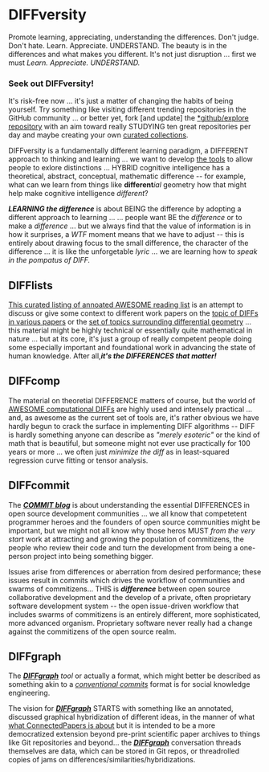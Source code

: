 # DIFFversity

Promote learning, appreciating, understanding the differences. Don't judge. Don't hate. Learn. Appreciate. UNDERSTAND. The beauty is in the differences and what makes you different. It's not just disruption ... first we must *Learn. Appreciate. UNDERSTAND.*

### Seek out DIFFversity!

It's risk-free now ... it's just a matter of changing the habits of being yourself. Try something like visiting different trending repositories in the GitHub community ... or better yet, fork [and update] the [*github/explore repository](https://github.com/github/explore) with an aim toward really STUDYING ten great repositories per day and maybe creating your own [curated collections](https://github.com/collections).



DIFFversity is a fundamentally different learning paradigm, a DIFFERENT approach to thinking and learning ... we want to develop [the tools](https://diffgraph.github.io/) to allow people to exlore distinctions ... HYBRID cognitive intelligence has a theoretical, abstract, conceptual, mathematic difference -- for example, what can we learn from things like **different***ial* geometry how that might help make cognitive intelligence *different*?  

***LEARNING the difference*** is about BEING the difference by adopting a different approach to learning ... ... people want BE the *difference* or to make a *difference* ... but we always find that the value of information is in how it surprises, a *WTF* moment means that we have to adjust -- this is entirely about drawing focus to the small difference, the character of the difference ... it is like the unforgetable *lyric* ... we are learning how to *speak in the pompatus of DIFF.*
## DIFFlists

[This curated listing of annoated AWESOME reading list](https://diffwtf.github.io/readinglist) is an attempt to discuss or give some context to different work papers on the [topic of DIFFs in various papers](https://arxiv.org/search/?query=diff&searchtype=title&source=header) or the [set of topics surrounding differential geometry](https://mathoverflow.net/questions/tagged/dg.differential-geometry) ... this material might be highly technical or essentially quite mathematical in nature ... but at its core, it's just a group of really competent people doing some especially important and foundational work in advancing the state of human knowledge. After all,***it's the DIFFERENCES that matter!***

## DIFFcomp

The material on theoretial DIFFERENCE matters of course, but the world of [AWESOME computational DIFFs](https://diffwtf.github.io/awesomeDIFF) are highly used and intensely practical ... and, as awesome as the current set of tools are, it's rather obvious we have hardly begun to crack the surface in implementing DIFF algorithms -- DIFF is hardly something anyone can describe as *"merely esoteric"* or the kind of math that is beautiful, but someone might not ever use practically for 100 years or more ... we often just *minimize the diff* as in least-squared regression curve fitting or tensor analysis.

## DIFFcommit

The [***COMMIT blog***](https://diffwtf.github.io/commitizen) is about understanding the essential DIFFERENCES in open source development communities ... we all know that competetent programmer heroes and the founders of open source communities might be important, but we might not all know why those heros MUST *from the very start* work at attracting and growing the population of commitizens, the people who review their code and turn the development from being a one-person project into being something bigger.

Issues arise from differences or aberration from desired performance; these issues result in commits which drives the workflow of communities and swarms of commitizens... THIS is ***difference*** between open source collaborative development and the develop of a private, often proprietary software development system -- the open issue-driven workflow that includes swarms of commitizens is an entirely different, more sophisticated, more advanced organism. Proprietary software never really had a change against the commitizens of the open source realm.

## DIFFgraph

The [***DIFFgraph***](https://diffgraph.github.io/) *tool* or actually a format, which might better be described as something akin to a [*conventional commits*](https://www.conventionalcommits.org/en/v1.0.0/) format is for social knowledge engineering. 

The vision for [***DIFFgraph***](https://diffgraph.github.io/) STARTS with something like an annotated, discussed graphical hybridization of different ideas, in the manner of what [what ConnectedPapers is about](https://www.connectedpapers.com/about) but it is intended to be a more democratized extension beyond pre-print scientific paper archives to things like Git repositories and beyond... the [***DIFFgraph***](https://diffgraph.github.io/) conversation threads themselves are data, which can be stored in Git repos, or threadrolled copies of jams on differences/similarities/hybridizations.
